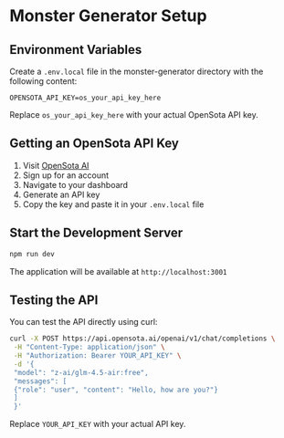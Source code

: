 # Monster Generator Setup

## Environment Variables

Create a `.env.local` file in the monster-generator directory with the following content:

```
OPENSOTA_API_KEY=os_your_api_key_here
```

Replace `os_your_api_key_here` with your actual OpenSota API key.

## Getting an OpenSota API Key

1. Visit [OpenSota AI](https://opensota.ai)
2. Sign up for an account
3. Navigate to your dashboard
4. Generate an API key
5. Copy the key and paste it in your `.env.local` file

## Start the Development Server

```bash
npm run dev
```

The application will be available at `http://localhost:3001`

## Testing the API

You can test the API directly using curl:

```bash
curl -X POST https://api.opensota.ai/openai/v1/chat/completions \
 -H "Content-Type: application/json" \
 -H "Authorization: Bearer YOUR_API_KEY" \
 -d '{
 "model": "z-ai/glm-4.5-air:free",
 "messages": [
 {"role": "user", "content": "Hello, how are you?"}
 ]
 }'
```

Replace `YOUR_API_KEY` with your actual API key.
